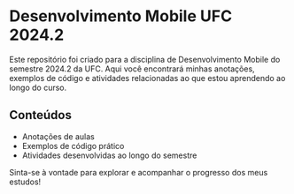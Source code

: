 # Desenvolvimento Mobile UFC 2024.2

Este repositório foi criado para a disciplina de Desenvolvimento Mobile do semestre 2024.2 da UFC. Aqui você encontrará minhas anotações, exemplos de código e atividades relacionadas ao que estou aprendendo ao longo do curso.

## Conteúdos

- Anotações de aulas
- Exemplos de código prático
- Atividades desenvolvidas ao longo do semestre

Sinta-se à vontade para explorar e acompanhar o progresso dos meus estudos!
